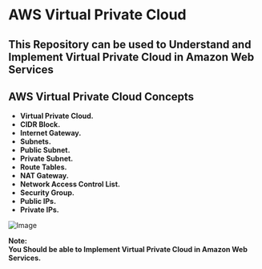 
# AWS Virtual Private Cloud

## This Repository can be used to Understand and Implement Virtual Private Cloud in Amazon Web Services

## AWS Virtual Private Cloud Concepts

- **Virtual Private Cloud.**<br>
- **CIDR Block.**
- **Internet Gateway.**
- **Subnets.**
- **Public Subnet.**
- **Private Subnet.**
- **Route Tables.**
- **NAT Gateway.**
- **Network Access Control List.**
- **Security Group.**
- **Public IPs.**
- **Private IPs.**

![Image](https://github.com/user-attachments/assets/2e596ae3-e485-4069-a268-47261e2423a4)

**Note:**<br>
**You Should be able to Implement Virtual Private Cloud in Amazon Web Services.**
